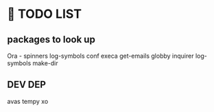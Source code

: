 # 📝 TODO LIST

## packages to look up

Ora - spinners
log-symbols
conf
execa
get-emails
globby
inquirer
log-symbols
make-dir

## DEV DEP

avas
tempy
xo
